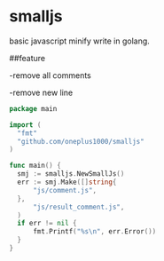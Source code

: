 smalljs
=======

basic javascript minify write in golang.

##feature

-remove all comments

-remove new line
 

  ```go
  package main
  
  import (
  	"fmt"
  	"github.com/oneplus1000/smalljs"
  )
  
  func main() {
  	smj := smalljs.NewSmallJs()
  	err := smj.Make([]string{
  		"js/comment.js",
  	},
  		"js/result_comment.js",
  	)
  	if err != nil {
  		fmt.Printf("%s\n", err.Error())
  	}
  }
  ```
